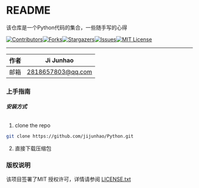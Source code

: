 # README

该仓库是一个Python代码的集合，一些随手写的心得

[![Contributors][contributors-shield]][contributors-url][![Forks][forks-shield]][forks-url][![Stargazers][stars-shield]][stars-url][![Issues][issues-shield]][issues-url][![MIT License][license-shield]][license-url]

****

| 作者 | Ji Junhao         |
| ---- | ----------------- |
| 邮箱 | 2818657803@qq.com |

### 上手指南

###### **安装方式**

1. clone the repo

```sh
git clone https://github.com/jijunhao/Python.git
```

2. 直接下载压缩包



### 版权说明

该项目签署了MIT 授权许可，详情请参阅 [LICENSE.txt](https://github.com/jijunhao/git-skills/blob/main/LICENSE.txt)

<!-- links -->

[your-project-path]:jijunhao/Python
[contributors-shield]: https://img.shields.io/github/contributors/jijunhao/Python.svg?style=flat-square
[contributors-url]: https://github.com/jijunhao/Python/graphs/contributors
[forks-shield]: https://img.shields.io/github/forks/jijunhao/Python.svg?style=flat-square
[forks-url]: https://github.com/jijunhao/Python/network/members
[stars-shield]: https://img.shields.io/github/stars/jijunhao/Python.svg?style=flat-square
[stars-url]: https://github.com/jijunhao/Python/stargazers
[issues-shield]: https://img.shields.io/github/issues/jijunhao/Python.svg?style=flat-square
[issues-url]: https://img.shields.io/github/issues/jijunhao/Python.svg
[license-shield]: https://img.shields.io/github/license/jijunhao/Python.svg?style=flat-square
[license-url]: https://github.com/jijunhao/Python/blob/master/LICENSE.txt
